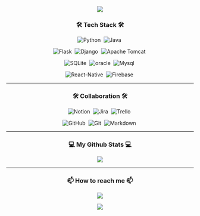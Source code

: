 <div align="center">
  <img src="https://capsule-render.vercel.app/api?type=waving&color=auto&height=300&section=header&text=Hello World!%20👋&fontSize=75&animation=fadeIn&fontAlignY=38&desc=%This%20is%20Walter's%20GitHub!&descAlignY=60&descAlign=62"/>
  <h3>🛠 Tech Stack 🛠</h3>
  <!-- https://simpleicons.org/ -->

  ![Python](https://img.shields.io/badge/Python-35709E?style=flat&logo=Python&logoColor=white)&nbsp;
  ![Java](https://img.shields.io/badge/Java-EE7D0A?style=flat&logo=Java&logoColor=white)&nbsp;

  ![Flask](https://img.shields.io/badge/Flask-010101?style=flat&logo=Flask&logoColor=white)&nbsp;
  ![Django](https://img.shields.io/badge/Django-01392A?style=flat&logo=Django&logoColor=white)&nbsp;
  ![Apache Tomcat](https://img.shields.io/badge/Apache_Tomcat-CBA01A?style=flat&logo=apachetomcat&logoColor=black)&nbsp;

  ![SQLite](https://img.shields.io/badge/SQLite-BDCCE2?style=flat&logo=Sqlite&logoColor=black)&nbsp;
  ![oracle](https://img.shields.io/badge/oracle-F80000?style=flat&logo=Oracle&logoColor=white)&nbsp;
  ![Mysql](https://img.shields.io/badge/Mysql-3766AB?style=flat&logo=Mysql&logoColor=white)&nbsp;

  ![React-Native](https://img.shields.io/badge/React_Native-67D6F4?style=flat&logo=React&logoColor=black)&nbsp;
  ![Firebase](https://img.shields.io/badge/Firebase-F7CD51?style=flat&logo=Firebase&logoColor=black)&nbsp;

<hr>

  <h3>🛠 Collaboration 🛠</h3>

  ![Notion](https://img.shields.io/badge/Notion-white?style=flat&logo=notion&logoColor=black)&nbsp;
  ![Jira](https://img.shields.io/badge/Jira-2681F8?style=flat&logo=jira&logoColor=white)&nbsp;
  ![Trello](https://img.shields.io/badge/trello-266F9A?style=flat&logo=trello&logoColor=white)&nbsp;  
  
  ![GitHub](https://img.shields.io/badge/GitHub-white?style=flat&logo=github&logoColor=black)&nbsp;
  ![Git](https://img.shields.io/badge/Git-E25A38?style=flat&logo=git&logoColor=white)&nbsp;
  ![Markdown](https://img.shields.io/badge/Markdown-white?style=flat&logo=markdown&logoColor=black)&nbsp;
<hr>

  <h3>💻 My Github Stats 💻</h3>
  <img src="https://github-readme-stats.vercel.app/api?username=Ropering&show_icons=true">
<hr>
  
  <h3>📫 How to reach me 📫</h3>
  <a href="mailto:bonoboss1028@gmail.com"><img src="https://img.shields.io/badge/Gmail-d14836?style=flat&logo=Gmail&logoColor=white&link=bonoboss1028@gmail.com"/></a><br>

  <a href="https://hits.seeyoufarm.com"><img src="https://hits.seeyoufarm.com/api/count/incr/badge.svg?url=https%3A%2F%2Fgithub.com%2FRopering%2Fhit-counter&count_bg=%23A4E772&title_bg=%234CB019&icon=github.svg&icon_color=%23E7E7E7&title=&edge_flat=false"/></a>
</div>
